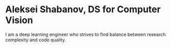 # Aleksei Shabanov, DS for Computer Vision

I am a deep learning engineer who strives to find balance between research complexity and code quality.
